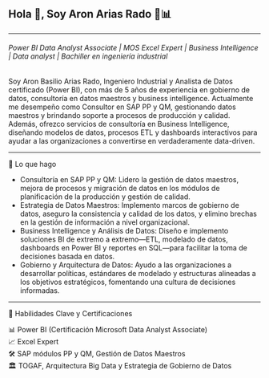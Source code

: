 ## Hola 👋, Soy Aron Arias Rado 🧑📊
------------
###### Power BI Data Analyst Associate | MOS Excel Expert | Business Intelligence | Data analyst | Bachiller en ingeniería industrial

Soy Aron Basilio Arias Rado, Ingeniero Industrial y Analista de Datos certificado (Power BI), con más de 5 años de experiencia en gobierno de datos, consultoría en datos maestros y business intelligence. Actualmente me desempeño como Consultor en SAP PP y QM, gestionando datos maestros y brindando soporte a procesos de producción y calidad. Además, ofrezco servicios de consultoría en Business Intelligence, diseñando modelos de datos, procesos ETL y dashboards interactivos para ayudar a las organizaciones a convertirse en verdaderamente data-driven.

------------
🔧 Lo que hago

- Consultoría en SAP PP y QM: Lidero la gestión de datos maestros, mejora de procesos y migración de datos en los módulos de planificación de la producción y gestión de calidad.
- Estrategia de Datos Maestros: Implemento marcos de gobierno de datos, aseguro la consistencia y calidad de los datos, y elimino brechas en la gestión de información a nivel organizacional.
- Business Intelligence y Análisis de Datos: Diseño e implemento soluciones BI de extremo a extremo—ETL, modelado de datos, dashboards en Power BI y reportes en SQL—para facilitar la toma de decisiones basada en datos.
- Gobierno y Arquitectura de Datos: Ayudo a las organizaciones a desarrollar políticas, estándares de modelado y estructuras alineadas a los objetivos estratégicos, fomentando una cultura de decisiones informadas.
------------

🔑 Habilidades Clave y Certificaciones

  📊 Power BI (Certificación Microsoft Data Analyst Associate)  
  📈 Excel Expert  
  🛠 SAP módulos PP y QM, Gestión de Datos Maestros  
  🏛 TOGAF, Arquitectura Big Data y Estrategia de Gobierno de Datos

